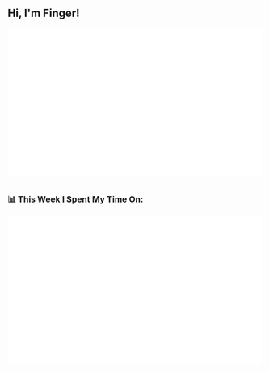 <h2> Hi, I'm Finger!</h2>

<img align="right" src="https://raw.githubusercontent.com/spianmo/github-stats/master/generated/overview.svg#gh-light-mode-only">

<!-- <img align="right" height="160em" src="https://github-readme-stats-eight-theta.vercel.app/api/top-langs/?username=spianmo&layout=compact&langs_count=8&theme=algolia"/>	 -->
	
```go
package main

type Me struct {
	Name   string
	Job    string
	Code   string
	Skills string
}

func main() {
	me := &Me{
		Name:   "Finger",
		Job:    "Client-side Engineer",
		Code:   "Java and C++ and Others",
		Skills: "Android Security NLP ^o^",
	}
	_ = me
}
```


<h3>📊 This Week I Spent My Time On:</h3>
<img align='right' src="https://raw.githubusercontent.com/spianmo/github-stats/master/generated/languages.svg#gh-light-mode-only">

<!--START_SECTION:waka-->

```txt
Java                   10 hrs 11 mins  ████████▓░░░░░░░░░░░░░░░░   34.45 %
Kotlin                 7 hrs 34 mins   ██████▒░░░░░░░░░░░░░░░░░░   25.61 %
Groovy                 2 hrs 26 mins   ██░░░░░░░░░░░░░░░░░░░░░░░   08.24 %
Dart                   1 hr 44 mins    █▒░░░░░░░░░░░░░░░░░░░░░░░   05.90 %
Gradle                 1 hr 31 mins    █▒░░░░░░░░░░░░░░░░░░░░░░░   05.18 %
```

<!--END_SECTION:waka-->

